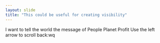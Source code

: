 ```yaml
---
layout: slide
title: "This could be useful for creating visibility"
---
```

I want to tell the world the message of People Planet Profit
Use the left arrow to scroll back:wq

